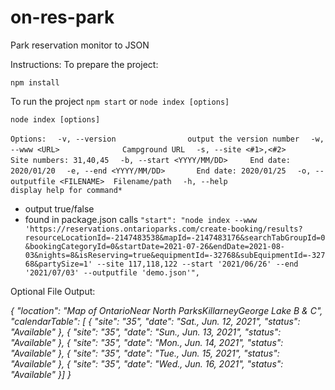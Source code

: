 # on-res-park

 Park reservation monitor to JSON


Instructions:
To prepare the project:


`npm install`

To run the project
`npm start` or `node index [options]`

`node index [options]`

`Options:`
`  -v, --version                output the version number`
`  -w, --www <URL>              Campground URL`
`  -s, --site <#1>,<#2>         Site numbers: 31,40,45`
`  -b, --start <YYYY/MM/DD>     End date: 2020/01/20`
`  -e, --end <YYYY/MM/DD>       End date: 2020/01/25`
`  -o, --outputfile <FILENAME>  Filename/path`
`  -h, --help                   display help for command*`


- output true/false
- found in package.json calls `"start": "node index --www 'https://reservations.ontarioparks.com/create-booking/results?resourceLocationId=-2147483538&mapId=-2147483176&searchTabGroupId=0&bookingCategoryId=0&startDate=2021-07-26&endDate=2021-08-03&nights=8&isReserving=true&equipmentId=-32768&subEquipmentId=-32768&partySize=1' --site 117,118,122 --start '2021/06/26' --end '2021/07/03' --outputfile 'demo.json'",`





Optional File Output:

*{
  "location": "Map of OntarioNear North ParksKillarneyGeorge Lake B & C",
  "calendarTable": [
    { "site": "35", "date": "Sat., Jun. 12, 2021", "status": "Available" },
    { "site": "35", "date": "Sun., Jun. 13, 2021", "status": "Available" },
    { "site": "35", "date": "Mon., Jun. 14, 2021", "status": "Available" },
    { "site": "35", "date": "Tue., Jun. 15, 2021", "status": "Available" },
    { "site": "35", "date": "Wed., Jun. 16, 2021", "status": "Available" }]
}*
